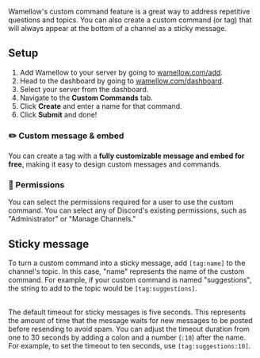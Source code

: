 Wamellow's custom command feature is a great way to address repetitive questions and topics. You can also create a custom command (or tag) that will always appear at the bottom of a channel as a sticky message.

## Setup
1. Add Wamellow to your server by going to [wamellow.com/add](https://wamellow.com/add).
2. Head to the dashboard by going to [wamellow.com/dashboard](https://wamellow.com/dashboard?to=custom-commands).
3. Select your server from the dashboard.
4. Navigate to the **Custom Commands** tab.
5. Click **Create** and enter a name for that command.
7. Click **Submit** and done!

### ✏️ Custom message & embed
You can create a tag with a **fully customizable message and embed for free**, making it easy to design custom messages and commands.

### 🔐 Permissions
You can select the permissions required for a user to use the custom command. You can select any of Discord's existing permissions, such as "Administrator" or "Manage Channels."

## Sticky message
To turn a custom command into a sticky message, add `[tag:name]` to the channel's topic. In this case, "name" represents the name of the custom command. For example, if your custom command is named "suggestions", the string to add to the topic would be `[tag:suggestions]`.
<br />
<br />

The default timeout for sticky messages is five seconds. This represents the amount of time that the message waits for new messages to be posted before resending to avoid spam. You can adjust the timeout duration from one to 30 seconds by adding a colon and a number (`:10`) after the name. For example, to set the timeout to ten seconds, use `[tag:suggestions:10]`.